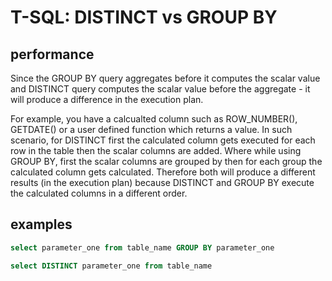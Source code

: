 # T-SQL: DISTINCT vs GROUP BY

## performance

Since the GROUP BY query aggregates before it computes the scalar value and DISTINCT query computes the scalar value before the aggregate - it will produce a difference in the execution plan.

For example, you have a calcualted column such as ROW_NUMBER(), GETDATE() or a user defined function which returns a value.
In such scenario, for DISTINCT first the calculated column gets executed for each row in the table then the scalar columns are added. Where while using GROUP BY, first the scalar columns are grouped by then for each group the calculated column gets calculated. Therefore both will produce a different results (in the execution plan) because DISTINCT and GROUP BY execute the calculated columns in a different order.


## examples

```sql
select parameter_one from table_name GROUP BY parameter_one 
```

```sql
select DISTINCT parameter_one from table_name
```